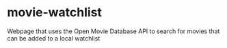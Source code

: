 # movie-watchlist
Webpage that uses the Open Movie Database API to search for movies that can be added to a local watchlist
